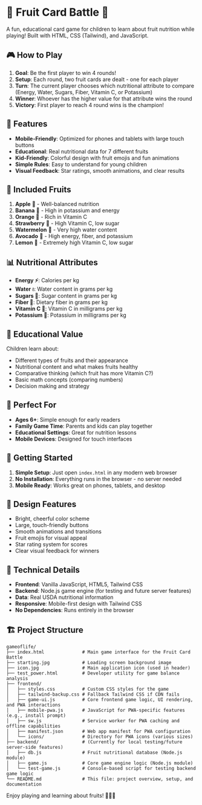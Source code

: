 # 🍎 Fruit Card Battle 🍊

A fun, educational card game for children to learn about fruit nutrition while playing! Built with HTML, CSS (Tailwind), and JavaScript.

## 🎮 How to Play

1. **Goal**: Be the first player to win 4 rounds!
2. **Setup**: Each round, two fruit cards are dealt - one for each player
3. **Turn**: The current player chooses which nutritional attribute to compare (Energy, Water, Sugars, Fiber, Vitamin C, or Potassium)
4. **Winner**: Whoever has the higher value for that attribute wins the round
5. **Victory**: First player to reach 4 round wins is the champion!

## 🍓 Features

- **Mobile-Friendly**: Optimized for phones and tablets with large touch buttons
- **Educational**: Real nutritional data for 7 different fruits
- **Kid-Friendly**: Colorful design with fruit emojis and fun animations
- **Simple Rules**: Easy to understand for young children
- **Visual Feedback**: Star ratings, smooth animations, and clear results

## 🍎 Included Fruits

1. **Apple** 🍎 - Well-balanced nutrition
2. **Banana** 🍌 - High in potassium and energy
3. **Orange** 🍊 - Rich in Vitamin C
4. **Strawberry** 🍓 - High Vitamin C, low sugar
5. **Watermelon** 🍉 - Very high water content
6. **Avocado** 🥑 - High energy, fiber, and potassium
7. **Lemon** 🍋 - Extremely high Vitamin C, low sugar

## 📊 Nutritional Attributes

- **Energy ⚡**: Calories per kg
- **Water 💧**: Water content in grams per kg  
- **Sugars 🍯**: Sugar content in grams per kg
- **Fiber 🌾**: Dietary fiber in grams per kg
- **Vitamin C 🍊**: Vitamin C in milligrams per kg
- **Potassium 💪**: Potassium in milligrams per kg

## 🧒 Educational Value

Children learn about:
- Different types of fruits and their appearance
- Nutritional content and what makes fruits healthy
- Comparative thinking (which fruit has more Vitamin C?)
- Basic math concepts (comparing numbers)
- Decision making and strategy

## 🎯 Perfect For

- **Ages 6+**: Simple enough for early readers
- **Family Game Time**: Parents and kids can play together
- **Educational Settings**: Great for nutrition lessons
- **Mobile Devices**: Designed for touch interfaces

## 🚀 Getting Started

1. **Simple Setup**: Just open `index.html` in any modern web browser
2. **No Installation**: Everything runs in the browser - no server needed
3. **Mobile Ready**: Works great on phones, tablets, and desktop

## 🎨 Design Features

- Bright, cheerful color scheme
- Large, touch-friendly buttons
- Smooth animations and transitions
- Fruit emojis for visual appeal
- Star rating system for scores
- Clear visual feedback for winners

## 🔧 Technical Details

- **Frontend**: Vanilla JavaScript, HTML5, Tailwind CSS
- **Backend**: Node.js game engine (for testing and future server features)
- **Data**: Real USDA nutritional information
- **Responsive**: Mobile-first design with Tailwind CSS
- **No Dependencies**: Runs entirely in the browser

## 🏗️ Project Structure

```
gameoflife/
├── index.html              # Main game interface for the Fruit Card Battle
├── starting.jpg            # Loading screen background image
├── icon.jpg                # Main application icon (used in header)
├── test_power.html         # Developer utility for game balance analysis
├── frontend/
│   ├── styles.css          # Custom CSS styles for the game
│   ├── tailwind-backup.css # Fallback Tailwind CSS if CDN fails
│   ├── game-ui.js          # Core frontend game logic, UI rendering, and PWA interactions
│   ├── mobile-pwa.js       # JavaScript for PWA-specific features (e.g., install prompt)
│   ├── sw.js               # Service worker for PWA caching and offline capabilities
│   ├── manifest.json       # Web app manifest for PWA configuration
│   └── icons/              # Directory for PWA icons (various sizes)
├── backend/                # (Currently for local testing/future server-side features)
│   ├── db.js               # Fruit nutritional database (Node.js module)
│   ├── game.js             # Core game engine logic (Node.js module)
│   └── test-game.js        # Console-based script for testing backend game logic
└── README.md               # This file: project overview, setup, and documentation
```

Enjoy playing and learning about fruits! 🍎🍌🍊 